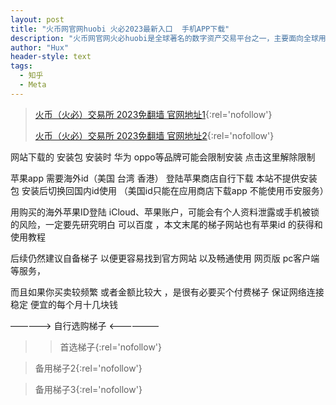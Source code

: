 ```yaml
---
layout: post
title: "火币网官网huobi 火必2023最新入口  手机APP下载"
description: "火币网官网火必huobi是全球著名的数字资产交易平台之一，主要面向全球用户提供比特币、莱特币、以太币等数字资产的币币和衍生品交易服务。最低的手续费，最快捷的交易，强劲的 API 欧易App会是你最喜爱的数字货币交易App"
author: "Hux"
header-style: text
tags:
  - 知乎
  - Meta
---
```



> [火币（火必）交易所 2023免翻墙 官网地址1](https://www.huobi.ug/zh-cn/register/?backUrl=%2Fzh-cn%2F&invite_code=gw7j6223){:rel='nofollow'}
> 
> [火币（火必）交易所 2023免翻墙 官网地址2](https://www.huobi.com.bo/zh-cn/register/?backUrl=%2Fzh-cn%2F&invite_code=gw7j6223){:rel='nofollow'}
> 
>
> 


网站下载的 安装包 安装时 华为 oppo等品牌可能会限制安装 点击这里解除限制

苹果app 需要海外id（美国 台湾 香港） 登陆苹果商店自行下载 本站不提供安装包 安装后切换回国内id使用 （美国id只能在应用商店下载app 不能使用币安服务）

用购买的海外苹果ID登陆 iCloud、苹果账户，可能会有个人资料泄露或手机被锁的风险，一定要先研究明白 可以百度 ，本文末尾的梯子网站也有苹果id 的获得和使用教程

后续仍然建议自备梯子 以便更容易找到官方网站 以及畅通使用 网页版 pc客户端 等服务，

而且如果你买卖较频繁 或者金额比较大 ，是很有必要买个付费梯子 保证网络连接稳定 便宜的每个月十几块钱

————-> 自行选购梯子 <——————


> > 首选梯子{:rel='nofollow'}
    
> 备用梯子2{:rel='nofollow'}

> 备用梯子3{:rel='nofollow'}
>  
> 
> 
> 
> 
> 
> 


